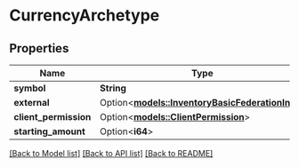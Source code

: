 # CurrencyArchetype

## Properties

Name | Type | Description | Notes
------------ | ------------- | ------------- | -------------
**symbol** | **String** |  | 
**external** | Option<[**models::InventoryBasicFederationInfo**](InventoryBasicFederationInfo.md)> |  | [optional]
**client_permission** | Option<[**models::ClientPermission**](ClientPermission.md)> |  | [optional]
**starting_amount** | Option<**i64**> |  | [optional]

[[Back to Model list]](../README.md#documentation-for-models) [[Back to API list]](../README.md#documentation-for-api-endpoints) [[Back to README]](../README.md)


